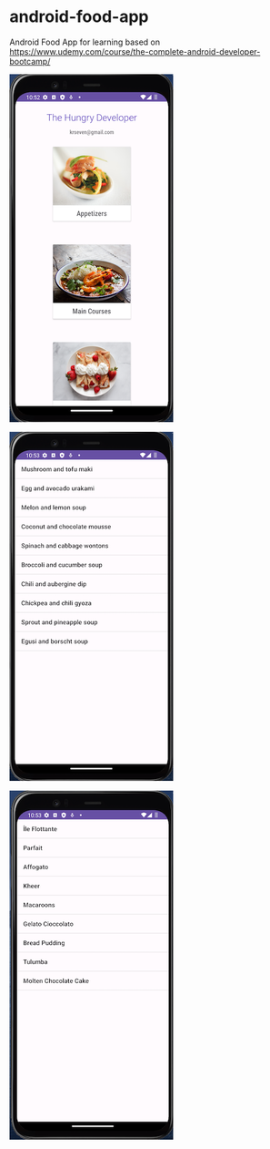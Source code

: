 # android-food-app
Android Food App for learning
based on https://www.udemy.com/course/the-complete-android-developer-bootcamp/

![screenshot](https://raw.githubusercontent.com/kawgh1/android-food-app/master/Screen%20Shot%206.png)

![screenshot](https://raw.githubusercontent.com/kawgh1/android-food-app/master/Screen%20Shot7.png)


![screenshot](https://raw.githubusercontent.com/kawgh1/android-food-app/master/Screen%20Shot8.png)